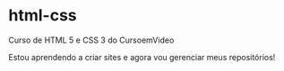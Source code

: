 # html-css
Curso de HTML 5 e CSS 3 do CursoemVideo

Estou aprendendo a criar sites e agora vou gerenciar meus repositórios!
